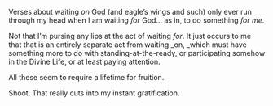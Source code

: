  Verses about waiting _on_ God (and eagle’s wings and such) only ever run through my head when I am waiting _for_ God… as in, to do something _for_ _me_. 

 Not that I’m pursing any lips at the act of waiting _for_. It just occurs to me that that is an entirely separate act from waiting _on, _which must have something more to do with standing-at-the-ready, or participating somehow in the Divine Life, or at least paying attention. 

 All these seem to require a lifetime for fruition. 

 Shoot. That really cuts into my instant gratification. 